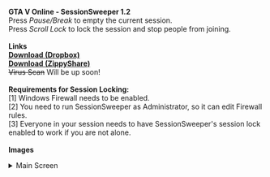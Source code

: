 **GTA V Online - SessionSweeper 1.2**<br>
Press *Pause/Break* to empty the current session.<br>
Press *Scroll Lock* to lock the session and stop people from joining.<br>
<br>
**Links**<br>
**[Download (Dropbox)](https://www.dropbox.com/s/hysn2p2qli54uvy/SessionSweeper.exe?dl=1)<br>
[Download (ZippyShare)](http://www35.zippyshare.com/d/mboO3P7U/12602/SessionSweeper.exe)**<br>
~~Virus Scan~~ Will be up soon!<br>
<br>
**Requirements for Session Locking:**<br>
[1] Windows Firewall needs to be enabled.<br>
[2] You need to run SessionSweeper as Administrator, so it can edit Firewall rules.<br>
[3] Everyone in your session needs to have SessionSweeper's session lock enabled to work if you are not alone.<br>
<br>
**Images**
<br>
<details> 
  <summary>Main Screen</summary>
  <img src="http://image.prntscr.com/image/ae220ef359644fddafc2140e0a18ea6e.png"/>
</details>

